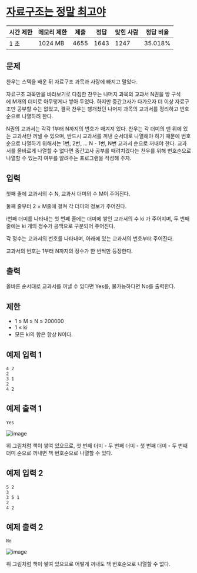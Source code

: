 # [자료구조는 정말 최고야](https://www.acmicpc.net/problem/23253)

| 시간 제한 | 메모리 제한 | 제출 | 정답 | 맞힌 사람 | 정답 비율 |
| --- | --- | --- | --- | --- | --- |
| 1 초 | 1024 MB | 4655 | 1643 | 1247 | 35.018% |

## 문제

찬우는 스택을 배운 뒤 자료구조 과목과 사랑에 빠지고 말았다.

자료구조 과목만을 바라보기로 다짐한 찬우는 나머지 과목의 교과서 N권을 방 구석에 M개의 더미로 아무렇게나 쌓아 두었다. 하지만 중간고사가 다가오자 더 이상 자료구조만 공부할 수는 없었고, 결국 찬우는 팽개쳤던 나머지 과목의 교과서를 정리하고 번호순으로 나열하려 한다.

N권의 교과서는 각각 1부터 N까지의 번호가 매겨져 있다. 찬우는 각 더미의 맨 위에 있는 교과서만 꺼낼 수 있으며, 반드시 교과서를 꺼낸 순서대로 나열해야 하기 때문에 번호순으로 나열하기 위해서는 1번, 2번, … N - 1번, N번 교과서 순으로 꺼내야 한다. 교과서를 올바르게 나열할 수 없다면 중간고사 공부를 때려치겠다는 찬우를 위해 번호순으로 나열할 수 있는지 여부를 알려주는 프로그램을 작성해 주자.

## 입력

첫째 줄에 교과서의 수 N, 교과서 더미의 수 M이 주어진다.

둘째 줄부터 2 × M줄에 걸쳐 각 더미의 정보가 주어진다.

i번째 더미를 나타내는 첫 번째 줄에는 더미에 쌓인 교과서의 수 ki 가 주어지며, 두 번째 줄에는 ki 개의 정수가 공백으로 구분되어 주어진다.

각 정수는 교과서의 번호를 나타내며, 아래에 있는 교과서의 번호부터 주어진다.

교과서의 번호는 1부터 N까지의 정수가 한 번씩만 등장한다.

## 출력

올바른 순서대로 교과서를 꺼낼 수 있다면 Yes를, 불가능하다면 No를 출력한다.

## 제한

- 1 ≤ M ≤ N ≤ 200000
- 1 ≤ ki
- 모든 ki의 합은 항상 N이다.

## 예제 입력 1

```
4 2
2
3 1
2
4 2

```

## 예제 출력 1

```
Yes

```

![image](https://upload.acmicpc.net/0c4fd499-ddd7-4425-b986-88bb7271615b/-/preview/)

위 그림처럼 책이 쌓여 있으므로, 첫 번째 더미 - 두 번째 더미 - 첫 번째 더미 - 두 번째 더미 순으로 꺼내면 책 번호순으로 나열할 수 있다.

## 예제 입력 2

```
5 2
3
3 5 1
2
4 2

```

## 예제 출력 2

```
No

```

![image](https://upload.acmicpc.net/19dd1725-9c7d-4bc3-bbf9-1402c04a7066/-/preview/)

위 그림처럼 책이 쌓여 있으므로 어떻게 꺼내도 책 번호순으로 나열할 수 없다.
